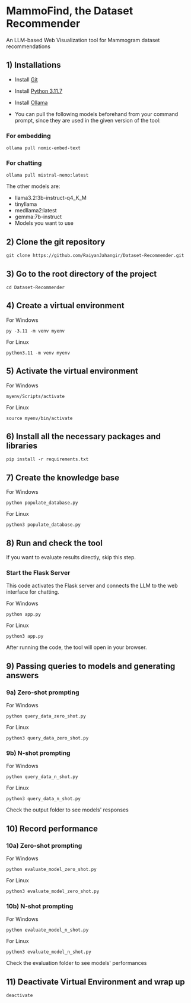 # MammoFind, the Dataset Recommender
An LLM-based Web Visualization tool for Mammogram dataset recommendations 

## 1) Installations
- Install [Git](https://git-scm.com/downloads) 

- Install [Python 3.11.7](https://www.python.org/downloads/release/python-3117/) 

- Install [Ollama](https://ollama.com/)

- You can pull the following models beforehand from your command prompt, since they are used in the given version of the tool:

### For embedding
```
ollama pull nomic-embed-text
```

### For chatting
```
ollama pull mistral-nemo:latest
```

The other models are: 
- llama3.2:3b-instruct-q4_K_M
- tinyllama
- medllama2:latest
- gemma:7b-instruct
- Models you want to use
  
## 2) Clone the git repository
```
git clone https://github.com/RaiyanJahangir/Dataset-Recommender.git
```

## 3) Go to the root directory of the project
```
cd Dataset-Recommender
```

## 4) Create a virtual environment 

For Windows
```
py -3.11 -m venv myenv  
```

For Linux
```
python3.11 -m venv myenv 
```

## 5) Activate the virtual environment 

For Windows
```
myenv/Scripts/activate
```

For Linux
```
source myenv/bin/activate
```

## 6) Install all the necessary packages and libraries
```
pip install -r requirements.txt
```

## 7) Create the knowledge base
For Windows
```
python populate_database.py
```

For Linux
```
python3 populate_database.py
```

## 8) Run and check the tool 
If you want to evaluate results directly, skip this step. 

### Start the Flask Server 
This code activates the Flask server and connects the LLM to the web interface for chatting.

For Windows
```
python app.py
```

For Linux
```
python3 app.py
```

After running the code, the tool will open in your browser.


## 9) Passing queries to models and generating answers
### 9a) Zero-shot prompting
For Windows
```
python query_data_zero_shot.py
```

For Linux
```
python3 query_data_zero_shot.py
```

### 9b) N-shot prompting
For Windows
```
python query_data_n_shot.py
```

For Linux
```
python3 query_data_n_shot.py
```

Check the output folder to see models' responses

## 10) Record performance
### 10a) Zero-shot prompting
For Windows
```
python evaluate_model_zero_shot.py
```

For Linux
```
python3 evaluate_model_zero_shot.py
```

### 10b) N-shot prompting
For Windows
```
python evaluate_model_n_shot.py
```

For Linux
```
python3 evaluate_model_n_shot.py
```

Check the evaluation folder to see models' performances

## 11) Deactivate Virtual Environment and wrap up
```
deactivate
```
